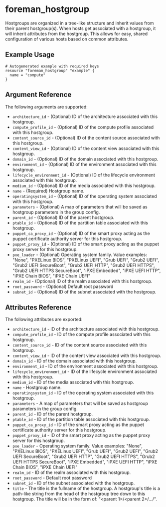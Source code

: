 
# foreman_hostgroup


Hostgroups are organized in a tree-like structure and inherit values from their parent hostgroup(s). When hosts get associated with a hostgroup, it will inherit attributes from the hostgroup. This allows for easy, shared configuration of various hosts based on common attributes.


## Example Usage

```
# Autogenerated example with required keys
resource "foreman_hostgroup" "example" {
  name = "compute"
}
```


## Argument Reference

The following arguments are supported:

- `architecture_id` - (Optional) ID of the architecture associated with this hostgroup.
- `compute_profile_id` - (Optional) ID of the compute profile associated with this hostgroup.
- `content_source_id` - (Optional) ID of the content source associated with this hostgroup.
- `content_view_id` - (Optional) ID of the content view associated with this hostgroup.
- `domain_id` - (Optional) ID of the domain associated with this hostgroup.
- `environment_id` - (Optional) ID of the environment associated with this hostgroup.
- `lifecycle_environment_id` - (Optional) ID of the lifecycle environment associated with this hostgroup.
- `medium_id` - (Optional) ID of the media associated with this hostgroup.
- `name` - (Required) Hostgroup name.
- `operatingsystem_id` - (Optional) ID of the operating system associated with this hostgroup.
- `parameters` - (Optional) A map of parameters that will be saved as hostgroup parameters in the group config.
- `parent_id` - (Optional) ID of the parent hostgroup.
- `ptable_id` - (Optional) ID of the partition table associated with this hostgroup.
- `puppet_ca_proxy_id` - (Optional) ID of the smart proxy acting as the puppet certificate authority server for this hostgroup.
- `puppet_proxy_id` - (Optional) ID of the smart proxy acting as the puppet proxy server for this hostgroup.
- `pxe_loader` - (Optional) Operating system family. Value examples: "None", "PXELinux BIOS", "PXELinux UEFI", "Grub UEFI", "Grub2 UEFI", "Grub2 UEFI SecureBoot", "Grub2 UEFI HTTP", "Grub2 UEFI HTTPS", "Grub2 UEFI HTTPS SecureBoot", "iPXE Embedded", "iPXE UEFI HTTP", "iPXE Chain BIOS", "iPXE Chain UEFI"
- `realm_id` - (Optional) ID of the realm associated with this hostgroup.
- `root_password` - (Optional) Default root password
- `subnet_id` - (Optional) ID of the subnet associated with the hostgroup.


## Attributes Reference

The following attributes are exported:

- `architecture_id` - ID of the architecture associated with this hostgroup.
- `compute_profile_id` - ID of the compute profile associated with this hostgroup.
- `content_source_id` - ID of the content source associated with this hostgroup.
- `content_view_id` - ID of the content view associated with this hostgroup.
- `domain_id` - ID of the domain associated with this hostgroup.
- `environment_id` - ID of the environment associated with this hostgroup.
- `lifecycle_environment_id` - ID of the lifecycle environment associated with this hostgroup.
- `medium_id` - ID of the media associated with this hostgroup.
- `name` - Hostgroup name.
- `operatingsystem_id` - ID of the operating system associated with this hostgroup.
- `parameters` - A map of parameters that will be saved as hostgroup parameters in the group config.
- `parent_id` - ID of the parent hostgroup.
- `ptable_id` - ID of the partition table associated with this hostgroup.
- `puppet_ca_proxy_id` - ID of the smart proxy acting as the puppet certificate authority server for this hostgroup.
- `puppet_proxy_id` - ID of the smart proxy acting as the puppet proxy server for this hostgroup.
- `pxe_loader` - Operating system family. Value examples: "None", "PXELinux BIOS", "PXELinux UEFI", "Grub UEFI", "Grub2 UEFI", "Grub2 UEFI SecureBoot", "Grub2 UEFI HTTP", "Grub2 UEFI HTTPS", "Grub2 UEFI HTTPS SecureBoot", "iPXE Embedded", "iPXE UEFI HTTP", "iPXE Chain BIOS", "iPXE Chain UEFI"
- `realm_id` - ID of the realm associated with this hostgroup.
- `root_password` - Default root password
- `subnet_id` - ID of the subnet associated with the hostgroup.
- `title` - The title is the fullname of the hostgroup.  A hostgroup's title is a path-like string from the head of the hostgroup tree down to this hostgroup.  The title will be in the form of: "<parent 1>/<parent 2>/.../<name>".

